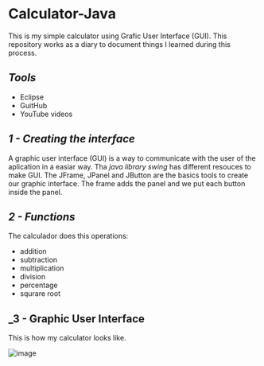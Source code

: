 # Calculator-Java
 This is my simple calculator using Grafic User Interface (GUI). This repository works as a diary to document things I learned during this process. 
 
 ## _Tools_
 
 - Eclipse
 - GuitHub
 - YouTube videos
 
 ## _1 - Creating the interface_
 A graphic user interface (GUI) is a way to communicate with the user of the aplication in a easiar way. Tha *java library swing* has different resouces to make GUI. 
 The JFrame, JPanel and JButton are the basics tools to create our graphic interface. The frame adds the panel and we put each button inside the panel. 
 
 ## _2 - Functions_
 The calculador does  this operations:
 - addition
 - subtraction
 - multiplication
 - division
 - percentage
 - squrare root

 
 ## _3 - Graphic User Interface
 
 This is how my calculator looks like.
 
 ![image](https://user-images.githubusercontent.com/84158231/202876878-f874ab43-3479-4b4e-b301-9361a76b97f4.png)

 
 
